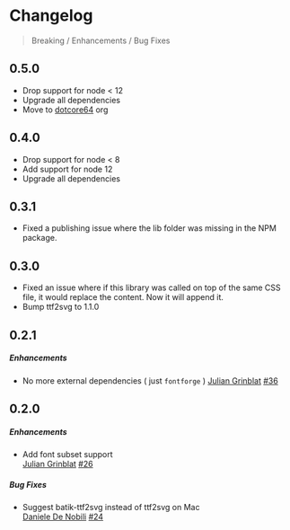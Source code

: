 # Changelog

> Breaking / Enhancements / Bug Fixes

## 0.5.0

* Drop support for node < 12
* Upgrade all dependencies
* Move to [dotcore64](https://github.com/dotcore64) org

## 0.4.0

* Drop support for node < 8
* Add support for node 12
* Upgrade all dependencies

## 0.3.1

* Fixed a publishing issue where the lib folder
  was missing in the NPM package.

## 0.3.0

* Fixed an issue where if this library was called
  on top of the same CSS file, it would replace
  the content. Now it will append it.
* Bump ttf2svg to 1.1.0

## 0.2.1

##### Enhancements

* No more external dependencies ( just `fontforge` )
  [Julian Grinblat](https://github.com/perrin4869)
  [#36](https://github.com/agentk/fontfacegen/pull/36)

## 0.2.0

##### Enhancements

* Add font subset support  
  [Julian Grinblat](https://github.com/perrin4869)
  [#26](https://github.com/agentk/fontfacegen/pull/26)

##### Bug Fixes

* Suggest batik-ttf2svg instead of ttf2svg on Mac  
  [Daniele De Nobili](https://github.com/omoikane)
  [#24](https://github.com/agentk/fontfacegen/issues/24)
